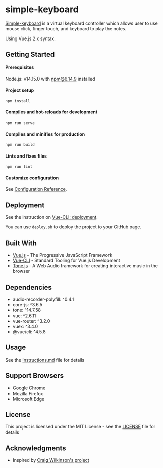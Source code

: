 # simple-keyboard

[Simple-keyboard](https://janeshaosyx.github.io/simple-keyboard/) is a virtual keyboard controller which allows user to use mouse click, finger touch, and keyboard to play the notes. 

Using Vue.js 2.x syntax.

## Getting Started

#### Prerequisites

Node.js: v14.15.0 with npm@6.14.9 installed

#### Project setup

```
npm install
```

#### Compiles and hot-reloads for development

```
npm run serve
```

#### Compiles and minifies for production

```
npm run build
```

#### Lints and fixes files

```
npm run lint
```

#### Customize configuration

See [Configuration Reference](https://cli.vuejs.org/config/).

## Deployment

See the instruction on [Vue-CLI: deployment](https://cli.vuejs.org/guide/deployment.html#general-guidelines).

You can use `deploy.sh` to deploy the project to your GitHub page.

## Built With

- [Vue.js](https://vuejs.org/index.html) - The Progressive JavaScript Framework
- [Vue-CLI](https://cli.vuejs.org/) - Standard Tooling for Vue.js Development
- [Tone.js](https://tonejs.github.io/) - A Web Audio framework for creating interactive music in the browser

## Dependencies

+ audio-recorder-polyfill: ^0.4.1
+ core-js: ^3.6.5
+ tone: ^14.7.58
+ vue: ^2.6.11
+ vue-router: ^3.2.0
+ vuex: ^3.4.0
+ @vue/cli: ^4.5.8


## Usage

See the [Instructions.md](https://github.com/JaneShaosyx/simple-keyboard/blob/master/Instructions.md) file for details

## Support Browsers

+ Google Chrome
+ Mozilla Firefox
+ Microsoft Edge

## License

This project is licensed under the MIT License - see the [LICENSE](https://github.com/JaneShaosyx/simple-keyboard/blob/master/LICENSE) file for details

## Acknowledgments

- Inspired by [Craig Wilkinson's project](https://crwi.uk/apps/synth/)

